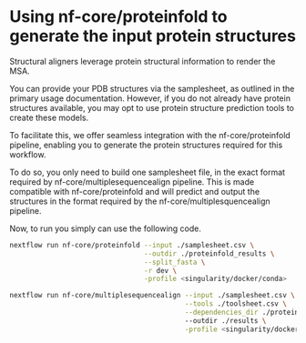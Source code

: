 # Using nf-core/proteinfold to generate the input protein structures

Structural aligners leverage protein structural information to render the MSA.

You can provide your PDB structures via the samplesheet, as outlined in the primary usage documentation. However, if you do not already have protein structures available, you may opt to use protein structure prediction tools to create these models.

To facilitate this, we offer seamless integration with the nf-core/proteinfold pipeline, enabling you to generate the protein structures required for this workflow.

To do so, you only need to build one samplesheet file, in the exact format required by nf-core/multiplesequencealign pipeline.
This is made compatible with nf-core/proteinfold and will predict and output the structures in the format required by the nf-core/multiplesquencealign pipeline.

Now, to run you simply can use the following code.

```bash
nextflow run nf-core/proteinfold --input ./samplesheet.csv \
                                 --outdir ./proteinfold_results \
                                 --split_fasta \
                                 -r dev \
                                 -profile <singularity/docker/conda>

nextflow run nf-core/multiplesequencealign --input ./samplesheet.csv \
                                           --tools ./toolsheet.csv \
                                           --dependencies_dir ./proteinfold_results/top_ranked_structures
                                           --outdir ./results \
                                           -profile <singularity/docker/conda>

```
